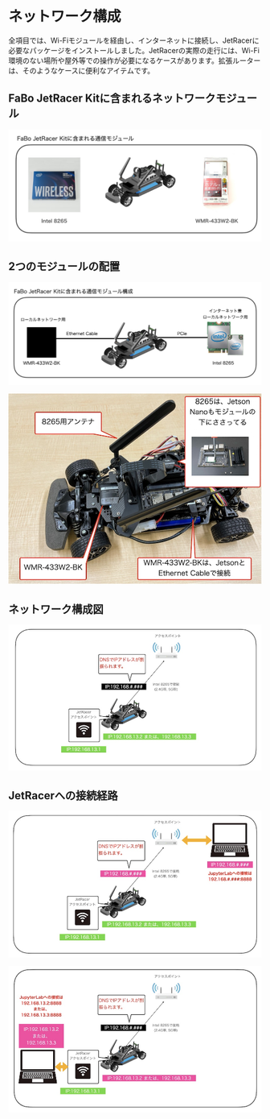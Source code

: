 # ネットワーク構成

全項目では、Wi-Fiモジュールを経由し、インターネットに接続し、JetRacerに必要なパッケージをインストールしました。JetRacerの実際の走行には、Wi-Fi環境のない場所や屋外等での操作が必要になるケースがあります。拡張ルーターは、そのようなケースに便利なアイテムです。

## FaBo JetRacer Kitに含まれるネットワークモジュール

![](./img/module.jpg)

## 2つのモジュールの配置

![](./img/wifi02.jpg)

![](./img/wifi.jpg)

## ネットワーク構成図

![](./img/net01.jpg)

## JetRacerへの接続経路

![](./img/net02.jpg)

![](./img/net03.jpg)

